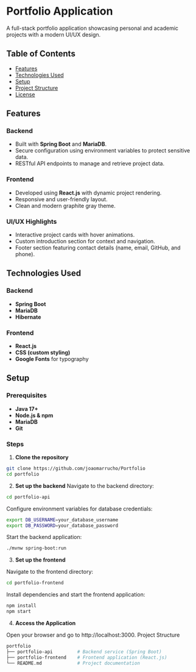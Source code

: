# Portfolio Application  

A full-stack portfolio application showcasing personal and academic projects with a modern UI/UX design.  

## Table of Contents  
- [Features](#features)  
- [Technologies Used](#technologies-used)  
- [Setup](#setup)  
- [Project Structure](#project-structure)  
- [License](#license)  

## Features  

### Backend  
- Built with **Spring Boot** and **MariaDB**.  
- Secure configuration using environment variables to protect sensitive data.  
- RESTful API endpoints to manage and retrieve project data.  

### Frontend  
- Developed using **React.js** with dynamic project rendering.  
- Responsive and user-friendly layout.  
- Clean and modern graphite gray theme.  

### UI/UX Highlights  
- Interactive project cards with hover animations.  
- Custom introduction section for context and navigation.  
- Footer section featuring contact details (name, email, GitHub, and phone).  

## Technologies Used  
### Backend  
- **Spring Boot**  
- **MariaDB**  
- **Hibernate**  

### Frontend  
- **React.js**  
- **CSS (custom styling)**  
- **Google Fonts** for typography  

## Setup  

### Prerequisites  
- **Java 17+**  
- **Node.js & npm**  
- **MariaDB**  
- **Git**  

### Steps  

1. **Clone the repository**  
```bash  
git clone https://github.com/joaomarrucho/Portfolio
cd portfolio
```

2. **Set up the backend**
  Navigate to the backend directory:
  ```bash 
  cd portfolio-api
  ```

Configure environment variables for database credentials:
```bash  
export DB_USERNAME=your_database_username  
export DB_PASSWORD=your_database_password
```
Start the backend application:
```bash  
./mvnw spring-boot:run
```
3. **Set up the frontend**

Navigate to the frontend directory:
 ```bash
cd portfolio-frontend
  ``` 
Install dependencies and start the frontend application:
```bash
npm install  
npm start
``` 
4. **Access the Application**

Open your browser and go to http://localhost:3000.
Project Structure
```bash
portfolio  
├── portfolio-api         # Backend service (Spring Boot)  
├── portfolio-frontend    # Frontend application (React.js)  
└── README.md             # Project documentation  
```
